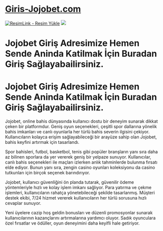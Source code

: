 # <a href="https://l24.im/SJRZr">Giris-Jojobet.com</a>

<meta charset="UTF-8">
    <meta name="viewport" content="width=device-width, initial-scale=1.0">
</head>
<body>
<a href="https://l24.im/SJRZr" title="ResimLink - Resim Yükle"><img src="https://r.resimlink.com/nLk2ORyP.jpg" title="ResimLink - Resim Yükle" alt="ResimLink - Resim Yükle"></a>
<a href="https://l24.im/SJRZr">
    <img src="https://r.resimlink.com/cIsTDQheZb.jpg" />
</a>
</a>
  
  # Jojobet Giriş Adresimize Hemen Sende Aninda Katilmak İçin Buradan Giriş Sağlayabailirsiniz.

# Jojobet Giriş Adresimize Hemen Sende Aninda Katilmak İçin Buradan Giriş Sağlayabailirsiniz.

Jojobet, online bahis dünyasında kullanıcı dostu bir deneyim sunarak dikkat çeken bir platformdur. Geniş oyun seçenekleri, çeşitli spor dallarına yönelik bahis imkanları ve canlı oyunlarla her türlü bahis severin ilgisini çekiyor. Kullanıcıların kolayca erişim sağlayabileceği bir arayüze sahip olan Jojobet, bahis keyfini artırmak için tasarlandı.

Spor bahisleri, futbol, basketbol, tenis gibi popüler branşların yanı sıra daha az bilinen sporlara da yer vererek geniş bir yelpaze sunuyor. Kullanıcılar, canlı bahis seçenekleri ile maçları izlerken anlık tahminlerde bulunma fırsatı elde ediyor. Bunun yanı sıra, zengin casino oyunları koleksiyonu da casino tutkunları için birçok seçenek barındırıyor.

Jojobet, kullanıcı güvenliğini ön planda tutarak, güvenilir ödeme yöntemleriyle hızlı ve kolay işlem imkanı sağlıyor. Para yatırma ve çekme işlemleri, kullanıcıların rahatça yönetebileceği şekilde tasarlanmış. Müşteri destek ekibi, 7/24 hizmet vererek kullanıcıların her türlü sorusuna hızlı cevaplar sunuyor.

Yeni üyelere cazip hoş geldin bonusları ve düzenli promosyonlar sunarak kullanıcılarının kazançlarını artırmalarına yardımcı oluyor. Sadık oyunculara özel fırsatlar ve ödüller, oyun deneyimini daha keyifli hale getiriyor.
